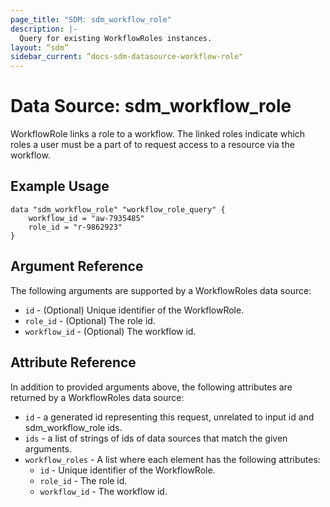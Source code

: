 ```yaml
---
page_title: "SDM: sdm_workflow_role"
description: |-
  Query for existing WorkflowRoles instances.
layout: “sdm”
sidebar_current: “docs-sdm-datasource-workflow-role"
---
```

# Data Source: sdm_workflow_role

WorkflowRole links a role to a workflow. The linked roles indicate which roles a user must be a part of
 to request access to a resource via the workflow.
## Example Usage

```hcl
data "sdm_workflow_role" "workflow_role_query" {
    workflow_id = "aw-7935485"
    role_id = "r-9862923"
}
```
## Argument Reference
The following arguments are supported by a WorkflowRoles data source:
* `id` - (Optional) Unique identifier of the WorkflowRole.
* `role_id` - (Optional) The role id.
* `workflow_id` - (Optional) The workflow id.
## Attribute Reference
In addition to provided arguments above, the following attributes are returned by a WorkflowRoles data source:
* `id` - a generated id representing this request, unrelated to input id and sdm_workflow_role ids.
* `ids` - a list of strings of ids of data sources that match the given arguments.
* `workflow_roles` - A list where each element has the following attributes:
	* `id` - Unique identifier of the WorkflowRole.
	* `role_id` - The role id.
	* `workflow_id` - The workflow id.
